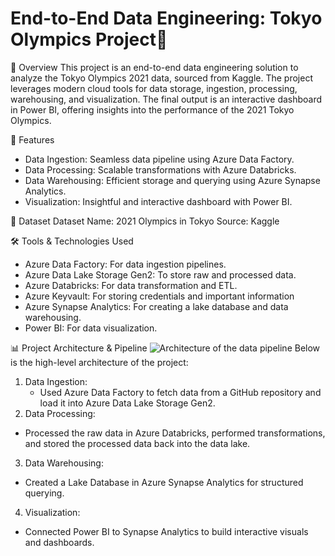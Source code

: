 # End-to-End Data Engineering: Tokyo Olympics Project🏅

📖 Overview
This project is an end-to-end data engineering solution to analyze the Tokyo Olympics 2021 data, sourced from Kaggle. The project leverages modern cloud tools for data storage, ingestion, processing, warehousing, and visualization. The final output is an interactive dashboard in Power BI, offering insights into the performance of the 2021 Tokyo Olympics.

🚀 Features
- Data Ingestion: Seamless data pipeline using Azure Data Factory.
- Data Processing: Scalable transformations with Azure Databricks.
- Data Warehousing: Efficient storage and querying using Azure Synapse Analytics.
- Visualization: Insightful and interactive dashboard with Power BI.

📁 Dataset
Dataset Name: 2021 Olympics in Tokyo
Source: Kaggle


🛠️ Tools & Technologies Used
- Azure Data Factory: For data ingestion pipelines.
- Azure Data Lake Storage Gen2: To store raw and processed data.
- Azure Databricks: For data transformation and ETL.
- Azure Keyvault: For storing credentials and important information
- Azure Synapse Analytics: For creating a lake database and data warehousing.
- Power BI: For data visualization.


📊 Project Architecture & Pipeline
![Architecture of the data pipeline](https://github.com/KirandeepMarala/Olympics-azure-data-engineering-project/blob/main/Images/pipeline.gif) 
Below is the high-level architecture of the project:
1. Data Ingestion:
   - Used Azure Data Factory to fetch data from a GitHub repository and load it into Azure Data Lake Storage Gen2.
2. Data Processing:
  - Processed the raw data in Azure Databricks, performed transformations, and stored the processed data back into the data lake.
3. Data Warehousing:
  - Created a Lake Database in Azure Synapse Analytics for structured querying.
4. Visualization:
  - Connected Power BI to Synapse Analytics to build interactive visuals and dashboards.
